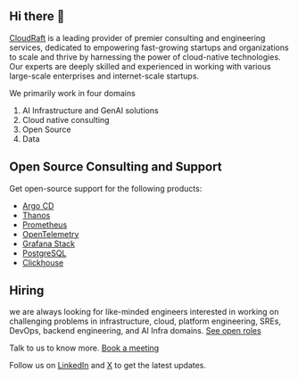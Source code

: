 ## Hi there 👋
[CloudRaft](https://www.cloudraft.io) is a leading provider of premier consulting and engineering services, dedicated to empowering fast-growing startups and organizations to scale and thrive by harnessing the power of cloud-native technologies. Our experts are deeply skilled and experienced in working with various large-scale enterprises and internet-scale startups. 

We primarily work in four domains
1. AI Infrastructure and GenAI solutions
2. Cloud native consulting
3. Open Source
4. Data

## Open Source Consulting and Support
Get open-source support for the following products:
- [Argo CD](https://www.cloudraft.io/argo-cd-support-and-consulting)
- [Thanos](https://www.cloudraft.io/thanos-support)
- [Prometheus](https://www.cloudraft.io/prometheus-consulting)
- [OpenTelemetry](https://www.cloudraft.io/opentelemetry-support-and-consulting)
- [Grafana Stack](https://www.cloudraft.io/grafana-consulting)
- [PostgreSQL](https://www.cloudraft.io/postgresql-consulting)
- [Clickhouse](https://www.cloudraft.io/clickhouse-consulting)

## Hiring
we are always looking for like-minded engineers interested in working on challenging problems in infrastructure, cloud, platform engineering, SREs, DevOps, backend engineering, and AI Infra domains.
[See open roles](https://jobs.gem.com/cloudraft)


Talk to us to know more.
[Book a meeting](https://www.cloudraft.io/contact-us)

Follow us on [LinkedIn](https://www.linkedin.com/company/cloudraft/) and [X](https://x.com/cloudraftio) to get the latest updates.
